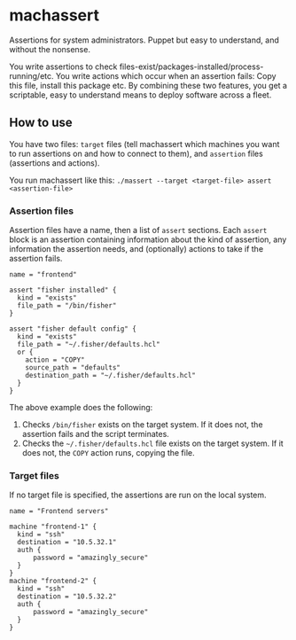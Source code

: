 # machassert

Assertions for system administrators. Puppet but easy to understand, and without the nonsense.

You write assertions to check files-exist/packages-installed/process-running/etc. You write actions which occur when an assertion fails: Copy this file, install this package etc. By combining these two features, you get a scriptable, easy to understand means to deploy software across a fleet.

## How to use

You have two files: `target` files (tell machassert which machines you want to run assertions on and how to connect to them), and `assertion` files (assertions and actions).

You run machassert like this: `./massert --target <target-file> assert <assertion-file>`

### Assertion files

Assertion files have a name, then a list of `assert` sections. Each `assert` block is an assertion containing information about the kind of assertion, any information the assertion needs,
and (optionally) actions to take if the assertion fails.

```hcl
name = "frontend"

assert "fisher installed" {
  kind = "exists"
  file_path = "/bin/fisher"
}

assert "fisher default config" {
  kind = "exists"
  file_path = "~/.fisher/defaults.hcl"
  or {
    action = "COPY"
    source_path = "defaults"
    destination_path = "~/.fisher/defaults.hcl"
  }
}
```

The above example does the following:

1. Checks `/bin/fisher` exists on the target system. If it does not, the assertion fails and the script terminates.
2. Checks the `~/.fisher/defaults.hcl` file exists on the target system. If it does not, the `COPY` action runs, copying the file.

### Target files

If no target file is specified, the assertions are run on the local system.

```hcl
name = "Frontend servers"

machine "frontend-1" {
  kind = "ssh"
  destination = "10.5.32.1"
  auth {
      password = "amazingly_secure"
  }
}
machine "frontend-2" {
  kind = "ssh"
  destination = "10.5.32.2"
  auth {
      password = "amazingly_secure"
  }
}
```
